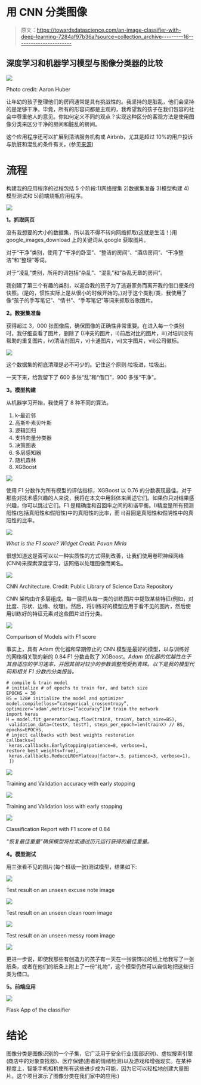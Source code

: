 # 用 CNN 分类图像

> 原文：<https://towardsdatascience.com/an-image-classifier-with-deep-learning-7284af97b36a?source=collection_archive---------16----------------------->

## 深度学习和机器学习模型与图像分类器的比较

![](img/315348815c78ac0ea3949ed8efe33110.png)

Photo credit: Aaron Huber

让年幼的孩子整理他们的房间通常是具有挑战性的。我坚持的是脏乱，他们会坚持的是足够干净。毕竟，所有的形容词都是主观的，我希望我的孩子在我们包容的社会中尊重他人的意见。你如何定义不同的观点？实现这种区分的客观方法是使用图像分类来区分干净的房间和脏乱的房间。

这个应用程序还可以扩展到清洁服务机构或 Airbnb，尤其是超过 10%的用户投诉与肮脏和混乱的条件有关。(参见[来源](https://hostsorter.com/airbnb-statistics/))

# **流程**

构建我的应用程序的过程包括 5 个阶段:1)网络搜集 2)数据集准备 3)模型构建 4)模型测试和 5)前端烧瓶应用程序。

![](img/7ad972c29176995dba046585f3a33052.png)

**1。抓取网页**

没有我想要的大小的数据集，所以我不得不转向网络抓取(这就是生活！)用 google_images_download 上的关键词从 google 获取图片。

对于“干净”类别，使用了“干净的卧室”、“整洁的房间”、“酒店房间”、“干净整洁”和“整理”等词。

对于“凌乱”类别，所用的词包括“杂乱”、“混乱”和“杂乱无章的房间”。

我创建了第三个有趣的类别，以迎合我的孩子为了逃避家务而离开我的借口便条的快照。(是的，惯性实际上是从很小的时候开始的。)对于这个类别/类，我使用了像“孩子的手写笔记”、“情书”、“手写笔记”等词来抓取谷歌图片。

**2。数据集准备**

获得超过 3，000 张图像后，确保图像的正确性非常重要。在进入每一个类别时，我仔细查看了图片，删除了 I)冲突的图片，ii)前后对比的图片，iii)对培训没有帮助的重复图片，iv)清洁剂图片，v)卡通图片，vi)文字图片，vii)公司徽标。

![](img/442a449e6f69d1b96e828ce069a9b1ae.png)

这个数据集的彻底清理是必不可少的。记住这个原则:垃圾进，垃圾出。

一天下来，给我留下了 600 多张“乱”和“借口”，900 多张“干净”。

**3。模型构建**

从机器学习开始，我使用了 8 种不同的算法。

1.  k-最近邻
2.  高斯朴素贝叶斯
3.  逻辑回归
4.  支持向量分类器
5.  决策图表
6.  多层感知器
7.  随机森林
8.  XGBoost

![](img/f85555bbd0d3aea440aad7e124838583.png)

使用 F1 分数作为所有模型的评估指标，XGBoost 以 0.76 的分数表现最佳。对于那些对技术感兴趣的人来说，我将在本文中用斜体来阐述它们。如果你只对结果感兴趣，你可以跳过它们。F1 是精确度和召回率之间的和谐平衡。I)精度是所有预测阳性(包括真阳性和假阳性)中的真阳性的比率，而 ii)召回是真阳性和假阴性中的真阳性的比率。

![](img/d1dece595f3fa8645dcf5ad2d6022193.png)

*What is the F1 score? Widget Credit: Pavan Mirla*

很想知道这是否可以以一种实质性的方式得到改善，让我们使用卷积神经网络(CNN)来探索深度学习，该网络以处理图像而闻名。

![](img/dacc12fb7fa32802a10befb6ed27a9d2.png)

CNN Architecture. Credit: Public Library of Science Data Repository

CNN 架构由许多层组成。每一层将从每一类的训练图片中提取某些特征(例如，对比度、形状、边缘、纹理)。然后，将训练好的模型应用于看不见的图片，然后使用训练好的特征元素对这些图片进行分类。

![](img/50e93eed95e2dd1c1ac565b44c255eb7.png)

Comparison of Models with F1 score

事实上，具有 Adam 优化器和早期停止的 CNN 模型是最好的模型，以与训练好的网络相关联的新的 0.84 F1 分数击败了 XGBoost。*Adam 优化器的优越性在于其自适应的学习速率，并因其相对较少的参数调整而受到青睐。以下是我的模型代码和相关 F1 分数的分类报告。*

```
# compile & train model
# initialize # of epochs to train for, and batch size
EPOCHS = 30
BS = 128# initialize the model and optimizer 
model.compile(loss=”categorical_crossentropy”, optimizer=’adam’,metrics=[“accuracy”])# train the network
import keras
H = model.fit_generator(aug.flow(trainX, trainY, batch_size=BS),
 validation_data=(testX, testY), steps_per_epoch=len(trainX) // BS, epochs=EPOCHS,
# inject callbacks with best weights restoration
callbacks=[
 keras.callbacks.EarlyStopping(patience=8, verbose=1, restore_best_weights=True),
 keras.callbacks.ReduceLROnPlateau(factor=.5, patience=3, verbose=1),
 ])
```

![](img/36719d07a9dca01006783f187eed7b8c.png)

Training and Validation accuracy with early stopping

![](img/b244d8d91b7ea41f34da6ca9cecf6c3d.png)

Training and Validation loss with early stopping

![](img/83867baf9776a38661b077235ffc638f.png)

Classification Report with F1 score of 0.84

*“恢复最佳重量”确保模型将检索通过历元运行获得的最佳重量。*

**4。模型测试**

用三张看不见的图片(每个班级一张)测试模型，结果如下:

![](img/4077c42e5056f8463732bf4f39e5901d.png)

Test result on an unseen excuse note image

![](img/2fb9b3bcca8de6686c77c4ef69941c53.png)

Test result on an unseen clean room image

![](img/a992810e2adea6051f84815d015152b5.png)

Test result on an unseen messy room image

![](img/3cf25eef34d86ae90e72ff5c6e8a80c3.png)

更进一步说，即使我那些有创造力的孩子有一天在一张装饰过的纸上给我写了一张纸条，或者在他们的纸条上附上了一份“礼物”，这个模型仍然可以自信地把这些归类为借口。

**5。前端应用**

![](img/50436f8322e59196ed1364e264169bbd.png)

Flask App of the classifier

# 结论

图像分类是图像识别的一个子集，它广泛用于安全行业(面部识别)、虚拟搜索引擎(商店中的对象查找器)、医疗保健(患者的情绪检测)以及游戏和增强现实。在某种程度上，智能手机相机使所有这些进步成为可能，因为它可以轻松地创建大量图片。这个项目演示了图像分类在我们家中的应用:)